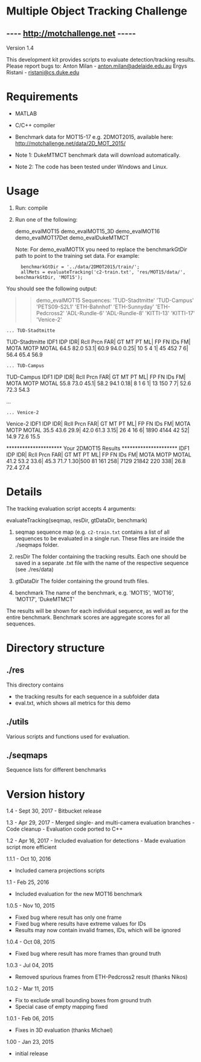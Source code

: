 Multiple Object Tracking Challenge
==================================
---- http://motchallenge.net -----
----------------------------------

Version 1.4

This development kit provides scripts to evaluate detection/tracking results.
Please report bugs to: 
    Anton Milan   - anton.milan@adelaide.edu.au
    Ergys Ristani - ristani@cs.duke.edu


Requirements
============
- MATLAB
- C/C++ compiler
- Benchmark data for MOT15-17
  e.g. 2DMOT2015, available here: http://motchallenge.net/data/2D_MOT_2015/

- Note 1: DukeMTMCT benchmark data will download automatically.
- Note 2: The code has been tested under Windows and Linux.
  

Usage
=====

1) Run: compile

2) Run one of the following:

   demo_evalMOT15
   demo_evalMOT15_3D
   demo_evalMOT16
   demo_evalMOT17Det
   demo_evalDukeMTMCT

   Note: For demo_evalMOT1X you need to replace the benchmarkGtDir path to 
         point to the training set data. For example:
         
         benchmarkGtDir = '../data/2DMOT2015/train/';
         allMets = evaluateTracking('c2-train.txt', 'res/MOT15/data/', benchmarkGtDir, 'MOT15');


You should see the following output:

>> demo_evalMOT15
Sequences: 
    'TUD-Stadtmitte'
    'TUD-Campus'
    'PETS09-S2L1'
    'ETH-Bahnhof'
    'ETH-Sunnyday'
    'ETH-Pedcross2'
    'ADL-Rundle-6'
    'ADL-Rundle-8'
    'KITTI-13'
    'KITTI-17'
    'Venice-2'

	... TUD-Stadtmitte
TUD-Stadtmitte
 IDF1  IDP  IDR| Rcll  Prcn   FAR| GT  MT  PT  ML|   FP    FN  IDs   FM| MOTA  MOTP MOTAL 
 64.5 82.0 53.1| 60.9  94.0  0.25| 10   5   4   1|   45   452    7    6| 56.4  65.4  56.9 

	... TUD-Campus
TUD-Campus
 IDF1  IDP  IDR| Rcll  Prcn   FAR| GT  MT  PT  ML|   FP    FN  IDs   FM| MOTA  MOTP MOTAL 
 55.8 73.0 45.1| 58.2  94.1  0.18|  8   1   6   1|   13   150    7    7| 52.6  72.3  54.3 

...

	... Venice-2
Venice-2
 IDF1  IDP  IDR| Rcll  Prcn   FAR| GT  MT  PT  ML|   FP    FN  IDs   FM| MOTA  MOTP MOTAL 
 35.5 43.6 29.9| 42.0  61.3  3.15| 26   4  16   6| 1890  4144   42   52| 14.9  72.6  15.5 


 ********************* Your 2DMOT15 Results *********************
 IDF1  IDP  IDR| Rcll  Prcn   FAR| GT  MT  PT  ML|   FP    FN  IDs   FM| MOTA  MOTP MOTAL 
 41.2 53.2 33.6| 45.3  71.7  1.30|500  81 161 258| 7129 21842  220  338| 26.8  72.4  27.4 



Details
=======
The tracking evaluation script accepts 4 arguments:

evaluateTracking(seqmap, resDir, gtDataDir, benchmark)

1) seqmap
sequence map (e.g. `c2-train.txt` contains a list of all sequences to be 
evaluated in a single run. These files are inside the ./seqmaps folder.

2) resDir
The folder containing the tracking results. Each one should be saved in a
separate .txt file with the name of the respective sequence (see ./res/data)

3) gtDataDir
The folder containing the ground truth files.

4) benchmark
The name of the benchmark, e.g. 'MOT15', 'MOT16', 'MOT17', 'DukeMTMCT'

The results will be shown for each individual sequence, as well as for the
entire benchmark. Benchmark scores are aggregate scores for all sequences.



Directory structure
===================
	

./res
----------
This directory contains 
  - the tracking results for each sequence in a subfolder data  
  - eval.txt, which shows all metrics for this demo
  
  
  
./utils
-------
Various scripts and functions used for evaluation.


./seqmaps
---------
Sequence lists for different benchmarks




Version history
===============

1.4 - Sept 30, 2017
    - Bitbucket release

1.3 - Apr 29, 2017
    - Merged single- and multi-camera evaluation branches
    - Code cleanup
    - Evaluation code ported to C++

1.2 - Apr 16, 2017
	- Included evaluation for detections
	- Made evaluation script more efficient	

1.1.1 - Oct 10, 2016
  - Included camera projections scripts
	
1.1 - Feb 25, 2016
  - Included evaluation for the new MOT16 benchmark

1.0.5 - Nov 10, 2015
  - Fixed bug where result has only one frame
  - Fixed bug where results have extreme values for IDs
  - Results may now contain invalid frames, IDs, which will be ignored

1.0.4 - Oct 08, 2015
  - Fixed bug where result has more frames than ground truth

1.0.3 - Jul 04, 2015
  - Removed spurious frames from ETH-Pedcross2 result (thanks Nikos)
  
1.0.2 - Mar 11, 2015
  - Fix to exclude small bounding boxes from ground truth
  - Special case of empty mapping fixed

1.0.1 - Feb 06, 2015
  - Fixes in 3D evaluation (thanks Michael)

1.00 - Jan 23, 2015
  - initial release